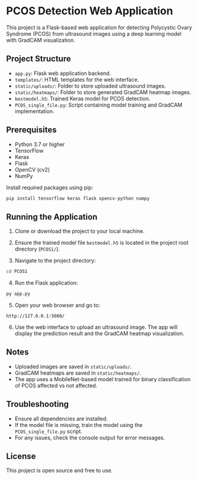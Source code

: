 # PCOS Detection Web Application

This project is a Flask-based web application for detecting Polycystic Ovary Syndrome (PCOS) from ultrasound images using a deep learning model with GradCAM visualization.

## Project Structure

- `app.py`: Flask web application backend.
- `templates/`: HTML templates for the web interface.
- `static/uploads/`: Folder to store uploaded ultrasound images.
- `static/heatmaps/`: Folder to store generated GradCAM heatmap images.
- `bestmodel.h5`: Trained Keras model for PCOS detection.
- `PCOS_single_file.py`: Script containing model training and GradCAM implementation.

## Prerequisites

- Python 3.7 or higher
- TensorFlow
- Keras
- Flask
- OpenCV (cv2)
- NumPy

Install required packages using pip:

```bash
pip install tensorflow keras flask opencv-python numpy
```

## Running the Application

1. Clone or download the project to your local machine.

2. Ensure the trained model file `bestmodel.h5` is located in the project root directory (`PCOS1/`).

3. Navigate to the project directory:

```bash
cd PCOS1
```

4. Run the Flask application:

```bash
py app.py
```

5. Open your web browser and go to:

```
http://127.0.0.1:5000/
```

6. Use the web interface to upload an ultrasound image. The app will display the prediction result and the GradCAM heatmap visualization.

## Notes

- Uploaded images are saved in `static/uploads/`.
- GradCAM heatmaps are saved in `static/heatmaps/`.
- The app uses a MobileNet-based model trained for binary classification of PCOS affected vs not affected.

## Troubleshooting

- Ensure all dependencies are installed.
- If the model file is missing, train the model using the `PCOS_single_file.py` script.
- For any issues, check the console output for error messages.

## License

This project is open source and free to use.
